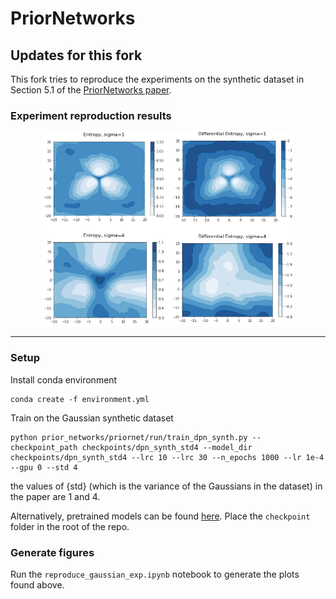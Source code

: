 # PriorNetworks

## Updates for this fork
This fork tries to reproduce the experiments on the synthetic dataset in Section 5.1 of the [PriorNetworks paper](https://arxiv.org/abs/1802.10501).

### Experiment reproduction results

<p align="center">
<img src="./imgs/results.png" width="80%">
</p>

---

### Setup
Install conda environment 
```
conda create -f environment.yml
```

Train on the Gaussian synthetic dataset
```
python prior_networks/priornet/run/train_dpn_synth.py --checkpoint_path checkpoints/dpn_synth_std4 --model_dir checkpoints/dpn_synth_std4 --lrc 10 --lrc 30 --n_epochs 1000 --lr 1e-4 --gpu 0 --std 4
```
the values of {std} (which is the variance of the Gaussians in the dataset) in the paper are 1 and 4. 

Alternatively, pretrained models can be found [here](https://drive.google.com/drive/folders/1c2JpANMImZhqxc29cCn-mlmz3B3arDok?usp=sharing). Place the `checkpoint` folder in the root of the repo.

### Generate figures 
Run the `reproduce_gaussian_exp.ipynb` notebook to generate the plots found above.
